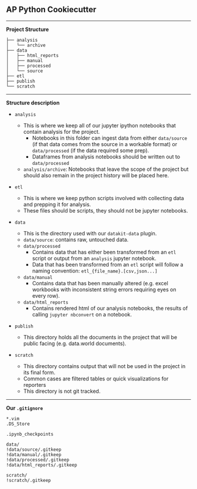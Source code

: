 ## AP Python Cookiecutter
---
**Project Structure**
```
├── analysis
│   └── archive
├── data
│   ├── html_reports
│   ├── manual
│   ├── processed
│   └── source
├── etl
├── publish
└── scratch
```
---

**Structure description**
- `analysis`
  - This is where we keep all of our jupyter ipython notebooks that contain analysis for the project.
    - Notebooks in this folder can ingest data from either `data/source` (if that data comes from the source in a workable format) or `data/processed` (if the data required some prep).
    - Dataframes from analysis notebooks should be written out to `data/processed`
  - `analysis/archive`: Notebooks that leave the scope of the project but should also remain in the project history will be placed here.

- `etl`
  - This is where we keep python scripts involved with collecting data and prepping it for analysis.
  - These files should be scripts, they should not be jupyter notebooks.

- `data`
  - This is the directory used with our `datakit-data` plugin.
  - `data/source`: contains raw, untouched data.
  - `data/processed`
    - Contains data that has either been transformed from an `etl` script or output from an `analysis` jupyter notebook.
    - Data that has been transformed from an `etl` script will follow a naming convention: `etl_{file_name}.[csv,json...]`
  - `data/manual`
    - Contains data that has been manually altered (e.g. excel workbooks with inconsistent string errors requiring eyes on every row).
  - `data/html_reports`
    - Contains rendered html of our analysis notebooks, the results of calling `jupyter nbconvert` on a notebook.

- `publish`
  - This directory holds all the documents in the project that will be public facing (e.g. data.world documents).

- `scratch`
  - This directory contains output that will not be used in the project in its final form.
  - Common cases are filtered tables or quick visualizations for reporters
  - This directory is not git tracked.
---

**Our `.gitignore`**

```
*.vim
.DS_Store

.ipynb_checkpoints

data/
!data/source/.gitkeep
!data/manual/.gitkeep
!data/processed/.gitkeep
!data/html_reports/.gitkeep

scratch/
!scratch/.gitkeep
```
